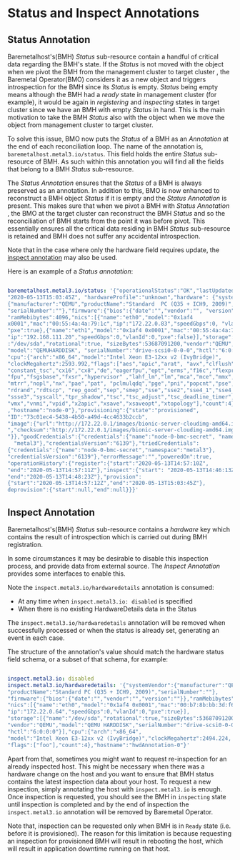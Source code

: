# Status and Inspect Annotations

## Status Annotation
Baremetalhost's(BMH) _Status_ sub-resource contain a handful of critical data
regarding the BMH's state. If the _Status_ is not moved with the object when we
pivot the BMH from the management cluster to target cluster , the
Baremetal Operator(BMO) considers it as a new object and triggers introspection
for the BMH since its _Status_ is empty. _Status_ being empty means although the
 BMH had a _ready_ state in management cluster (for example), it would be again
 in _registering_ and _inspecting_ states in target cluster since we have an
 BMH with empty _Status_ in hand. This is the
main motivation to take the BMH _Status_ also with the object when we move the
object from management cluster to target cluster.

To solve this issue, BMO now puts the _Status_ of a BMH as an _Annotation_ at
the end of each reconciliation loop. The name of the annotation is,
`baremetalhost.metal3.io/status`. This field holds the entire _Status_
sub-resource of BMH. As such within this annotation you will find all the fields
that belong to a BMH _Status_ sub-resource.

The _Status Annotation_ ensures that the _Status_ of a BMH is always preserved
as an annotation. In addition to this, BMO is now enhanced to reconstruct a BMH
object _Status_ if it is empty and the _Status Annotation_ is present.
This makes sure that  when we pivot a BMH with  _Status Annotation_ ,
the BMO at the target cluster can reconstruct the BMH _Status_ and so the
reconciliation of BMH starts from the point it was before pivot. This
essentially ensures all the critical data residing in BMH _Status_ sub-resource
is retained and BMH does not suffer any accidental introspection.

Note that in the case where only the hardware field requires update, the
[inspect annotation](inspectAnnotation.md) may also be used.

Here is an example of a _Status annotation_:

```yaml

baremetalhost.metal3.io/status: '{"operationalStatus":"OK","lastUpdated":
"2020-05-13T15:03:45Z", "hardwareProfile":"unknown","hardware": {"systemVendor":
{"manufacturer":"QEMU","productName":"Standard  PC (Q35 + ICH9, 2009)",
"serialNumber":""},"firmware":{"bios":{"date":"","vendor":"", "version":""}},
"ramMebibytes":4096,"nics":[{"name":"eth0","model":"0x1af4
x0001","mac":"00:55:4a:4a:79:1c","ip":"172.22.0.83","speedGbps":0, "vlanId":0,
"pxe":true},{"name":"eth1","model":"0x1af4 0x0001","mac":"00:55:4a:4a:79:1e",
"ip":"192.168.111.20","speedGbps":0,"vlanId":0,"pxe":false}],"storage":[{ "name"
:"/dev/sda","rotational":true, "sizeBytes":53687091200,"vendor":"QEMU",
"model":"QEMUHARDDISK", "serialNumber":"drive-scsi0-0-0-0","hctl":"6:0:0:0"}],
"cpu":{"arch":"x86_64","model":"Intel Xeon E3-12xx v2 (IvyBridge)",
"clockMegahertz":2593.992,"flags":["aes","apic","arat", "avx","clflush","cmov",
"constant_tsc","cx16","cx8","de","eagerfpu","ept","erms","f16c","flexpriority",
"fpu","fsgsbase","fxsr","hypervisor" ,"lahf_lm","lm","mca","mce","mmx","msr",
"mtrr","nopl","nx","pae","pat", "pclmulqdq","pge","pni","popcnt","pse","pse36",
"rdrand","rdtscp", "rep_good","sep","smep","sse","sse2","sse4_1","sse4_2",
"ssse3","syscall","tpr_shadow","tsc","tsc_adjust","tsc_deadline_timer","vme",
"vmx","vnmi","vpid","x2apic","xsave","xsaveopt","xtopology"],"count":4}
,"hostname":"node-0"},"provisioning":{"state":"provisioned",
"ID":"73c01ec4-5438-4b50-a49d-4cc4633b2ccb",
"image":{"url":"http://172.22.0.1/images/bionic-server-cloudimg-amd64.img
","checksum":"http://172.22.0.1/images/bionic-server-cloudimg-amd64.img.md5sum
"}},"goodCredentials":{"credentials":{"name":"node-0-bmc-secret", "namespace":
  "metal3"},"credentialsVersion":"6139"},"triedCredentials":
{"credentials":{"name":"node-0-bmc-secret","namespace":"metal3"},
"credentialsVersion":"6139"},"errorMessage":"","poweredOn":true,
"operationHistory":{"register":{"start":"2020-05-13T14:57:10Z",
"end":"2020-05-13T14:57:11Z"},"inspect":{"start": "2020-05-13T14:46:13Z",
"end":"2020-05-13T14:48:23Z"},"provision":
{"start":"2020-05-13T14:57:12Z","end":"2020-05-13T15:03:45Z"},
deprovision":{"start":null,"end":null}}}'

```

## Inspect Annotation

Baremetalhost's(BMH) _Status_ sub-resource contains a _hardware_ key
which contains the result of introspection which is carried out during
BMH registration.

In some circumstances it may be desirable to disable this inspection process,
and provide data from external source. The _Inspect Annotation_ provides some
interfaces to enable this.

Note the `inspect.metal3.io/hardwaredetails` annotation is consumed:

* At any time when `inspect.metal3.io: disabled` is specified
* When there is no existing HardwareDetails data in the Status

The `inspect.metal3.io/hardwaredetails` annotation will be removed when
successfully processed or when the status is already set, generating an
event in each case.

The structure of the annotation's value should match the hardware status
field schema, or a subset of that schema, for example:

```yaml

inspect.metal3.io: disabled
inspect.metal3.io/hardwaredetails: '{"systemVendor":{"manufacturer":"QEMU",
"productName":"Standard PC (Q35 + ICH9, 2009)","serialNumber":""},
"firmware":{"bios":{"date":"","vendor":"","version":""}},"ramMebibytes":4096,
"nics":[{"name":"eth0","model":"0x1af4 0x0001","mac":"00:b7:8b:bb:3d:f6",
"ip":"172.22.0.64","speedGbps":0,"vlanId":0,"pxe":true}],
"storage":[{"name":"/dev/sda","rotational":true,"sizeBytes":53687091200,
"vendor":"QEMU","model":"QEMU HARDDISK","serialNumber":"drive-scsi0-0-0-0",
"hctl":"6:0:0:0"}],"cpu":{"arch":"x86_64",
"model":"Intel Xeon E3-12xx v2 (IvyBridge)","clockMegahertz":2494.224,
"flags":["foo"],"count":4},"hostname":"hwdAnnotation-0"}'

```

Apart from that, sometimes you might want to request re-inspection for an
already inspected host. This might be necessary when there was a hardware
change on the host and you want to ensure that BMH status contains the latest
inspection data about your host. To request a new inspection, simply annotating
the host with `inspect.metal3.io` is enough. Once inspection is requested, you should
see the BMH in `inspecting` state until inspection is completed and by the end of
inspection the `inspect.metal3.io` annotation will be removed by Baremetal Operator.

Note that, inspection can be requested only when BMH is in `Ready` state (i.e. before
it is provisioned). The reason for this limitation is because requesting an inspection
for provisioned BMH will result in rebooting the host, which will result in application
downtime running on that host.

